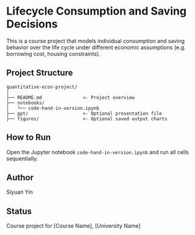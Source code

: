 # Lifecycle Consumption and Saving Decisions

This is a course project that models individual consumption and saving behavior over the life cycle under different economic assumptions (e.g. borrowing cost, housing constraints).

## Project Structure

```
quantitative-econ-project/
│
├── README.md               <- Project overview
├── notebooks/
│   └── code-hand-in-version.ipynb
├── ppt/                    <- Optional presentation file
├── figures/                <- Optional saved output charts
```

## How to Run
Open the Jupyter notebook `code-hand-in-version.ipynb` and run all cells sequentially.

## Author
Siyuan Yin

## Status
Course project for [Course Name], [University Name]

